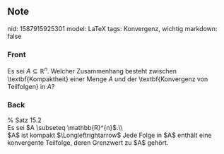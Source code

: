 ## Note
nid: 1587915925301
model: LaTeX
tags: Konvergenz, wichtig
markdown: false

### Front
Es sei $A \subseteq \mathbb{R}^{n}$. Welcher Zusammenhang besteht zwischen \textbf{Kompaktheit} einer Menge $A$ und der \textbf{Konvergenz von Teilfolgen} in $A$?

### Back
<div>
  % Satz 15.2
</div>Es sei $A \subseteq \mathbb{R}^{n}$.\\
<div>
  $A$ ist kompakt $\Longleftrightarrow$ Jede Folge in $A$ enthält
  eine konvergente Teilfolge, deren Grenzwert zu $A$ gehört.
</div>
